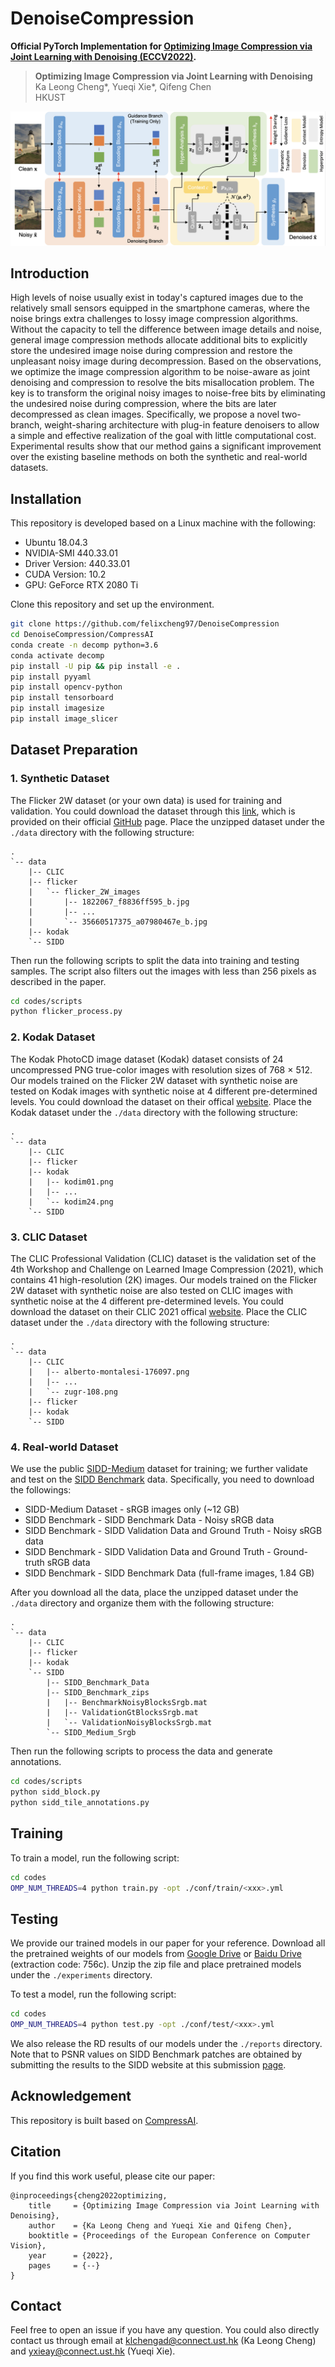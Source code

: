 # DenoiseCompression

**Official PyTorch Implementation for [Optimizing Image Compression via Joint Learning with Denoising (ECCV2022)](https://arxiv.org/abs/2207.10869).**

> **Optimizing Image Compression via Joint Learning with Denoising** <br>
>  Ka Leong Cheng*, Yueqi Xie*, Qifeng Chen <br>
>  HKUST <br>

![](./figures/overview.png)


## Introduction
High levels of noise usually exist in today's captured images due to the relatively small sensors equipped in the smartphone cameras, where the noise brings extra challenges to lossy image compression algorithms. Without the capacity to tell the difference between image details and noise, general image compression methods allocate additional bits to explicitly store the undesired image noise during compression and restore the unpleasant noisy image during decompression. Based on the observations, we optimize the image compression algorithm to be noise-aware as joint denoising and compression to resolve the bits misallocation problem. The key is to transform the original noisy images to noise-free bits by eliminating the undesired noise during compression, where the bits are later decompressed as clean images. Specifically, we propose a novel two-branch, weight-sharing architecture with plug-in feature denoisers to allow a simple and effective realization of the goal with little computational cost. Experimental results show that our method gains a significant improvement over the existing baseline methods on both the synthetic and real-world datasets.


## Installation
This repository is developed based on a Linux machine with the following:
* Ubuntu 18.04.3
* NVIDIA-SMI 440.33.01
* Driver Version: 440.33.01
* CUDA Version: 10.2
* GPU: GeForce RTX 2080 Ti

Clone this repository and set up the environment.
```bash
git clone https://github.com/felixcheng97/DenoiseCompression
cd DenoiseCompression/CompressAI
conda create -n decomp python=3.6
conda activate decomp
pip install -U pip && pip install -e .
pip install pyyaml
pip install opencv-python
pip install tensorboard
pip install imagesize
pip install image_slicer
```


## Dataset Preparation
### 1. Synthetic Dataset
The Flicker 2W dataset (or your own data) is used for training and validation. You could download the dataset through this [link](https://drive.google.com/file/d/1EK04NO6o3zbcFv5G-vtPDEkPB1dWblEF/view), which is provided on their official [GitHub](https://github.com/liujiaheng/CompressionData) page. Place the unzipped dataset under the `./data` directory with the following structure:
```
.
`-- data
    |-- CLIC
    |-- flicker
    |   `-- flicker_2W_images
    |       |-- 1822067_f8836ff595_b.jpg
    |       |-- ...
    |       `-- 35660517375_a07980467e_b.jpg
    |-- kodak
    `-- SIDD   
```

Then run the following scripts to split the data into training and testing samples. The script also filters out the images with less than $256$ pixels as described in the paper.
```bash
cd codes/scripts
python flicker_process.py
```

### 2. Kodak Dataset
The Kodak PhotoCD image dataset (Kodak) dataset consists of 24 uncompressed PNG true-color images with resolution sizes of 768 $\times$ 512. Our models trained on the Flicker 2W dataset with synthetic noise are tested on Kodak images with synthetic noise at 4 different pre-determined levels. You could download the dataset on their offical [website](http://r0k.us/graphics/kodak/). Place the Kodak dataset under the `./data` directory with the following structure:
```
.
`-- data
    |-- CLIC
    |-- flicker
    |-- kodak
    |   |-- kodim01.png
    |   |-- ...
    |   `-- kodim24.png
    `-- SIDD   
```

### 3. CLIC Dataset
The CLIC Professional Validation (CLIC) dataset is the validation set of the 4th Workshop and Challenge on Learned Image Compression (2021), which contains 41 high-resolution (2K) images. Our models trained on the Flicker 2W dataset with synthetic noise are also tested on CLIC images with synthetic noise at the 4 different pre-determined levels. You could download the dataset on their CLIC 2021 offical [website](http://clic.compression.cc/2021/tasks/index.html). Place the CLIC dataset under the `./data` directory with the following structure:
```
.
`-- data
    |-- CLIC
    |   |-- alberto-montalesi-176097.png
    |   |-- ...
    |   `-- zugr-108.png
    |-- flicker
    |-- kodak
    `-- SIDD   
```

### 4. Real-world Dataset
We use the public [SIDD-Medium](https://www.eecs.yorku.ca/~kamel/sidd/dataset.php) dataset for training; we further validate and test on the [SIDD Benchmark](https://www.eecs.yorku.ca/~kamel/sidd/benchmark.php) data. Specifically, you need to download the followings:
* SIDD-Medium Dataset - sRGB images only (~12 GB)
* SIDD Benchmark - SIDD Benchmark Data - Noisy sRGB data
* SIDD Benchmark - SIDD Validation Data and Ground Truth - Noisy sRGB data
* SIDD Benchmark - SIDD Validation Data and Ground Truth - Ground-truth sRGB data
* SIDD Benchmark - SIDD Benchmark Data (full-frame images, 1.84 GB)

After you download all the data, place the unzipped dataset under the `./data` directory and organize them with the following structure:
```
.
`-- data
    |-- CLIC
    |-- flicker
    |-- kodak
    `-- SIDD  
        |-- SIDD_Benchmark_Data
        |-- SIDD_Benchmark_zips
        |   |-- BenchmarkNoisyBlocksSrgb.mat
        |   |-- ValidationGtBlocksSrgb.mat
        |   `-- ValidationNoisyBlocksSrgb.mat
        `-- SIDD_Medium_Srgb
```

Then run the following scripts to process the data and generate annotations.
```bash
cd codes/scripts
python sidd_block.py
python sidd_tile_annotations.py
```


## Training
To train a model, run the following script:
```bash
cd codes
OMP_NUM_THREADS=4 python train.py -opt ./conf/train/<xxx>.yml
```

## Testing
We provide our trained models in our paper for your reference. Download all the pretrained weights of our models from [Google Drive](https://drive.google.com/drive/folders/1ERVv18YW4Tx-Ar5alL81UJ3mhpKwvyUH?usp=sharing) or [Baidu Drive](https://pan.baidu.com/s/1xKSNkZhC3d-DFaIQrh5wdw) (extraction code: 756c). Unzip the zip file and place pretrained models under the `./experiments` directory.

To test a model, run the following script:
```bash
cd codes
OMP_NUM_THREADS=4 python test.py -opt ./conf/test/<xxx>.yml
```

We also release the RD results of our models under the `./reports` directory. Note that to PSNR values on SIDD Benchmark patches are obtained by submitting the results to the SIDD website at this submission [page](http://130.63.97.225/sidd/benchmark_submit.php). 


## Acknowledgement
This repository is built based on [CompressAI](https://github.com/InterDigitalInc/CompressAI).


## Citation
If you find this work useful, please cite our paper:
```
@inproceedings{cheng2022optimizing,
    title     = {Optimizing Image Compression via Joint Learning with Denoising}, 
    author    = {Ka Leong Cheng and Yueqi Xie and Qifeng Chen},
    booktitle = {Proceedings of the European Conference on Computer Vision},
    year      = {2022},
    pages     = {--}
}
```

## Contact
Feel free to open an issue if you have any question. You could also directly contact us through email at klchengad@connect.ust.hk (Ka Leong Cheng) and yxieay@connect.ust.hk (Yueqi Xie).
